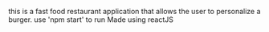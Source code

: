 this is a fast food restaurant application that allows the user to personalize a burger.
use 'npm start' to run
Made using reactJS
